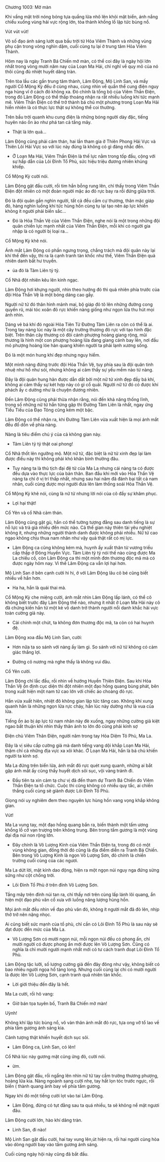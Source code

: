 




Chương 1003: Mở màn


Khi vầng mặt trời nóng bỏng tựa quầng lửa nhô lên khỏi mặt biển, ánh nắng chiếu xuống vùng hải vực rộng lớn, tòa thành khổng lồ lập tức bùng nổ.

Vút vút vút!

Vô số đạo ánh sáng lướt qua bầu trời từ Hỏa Viêm Thành và những vùng phụ cận trong vòng nghìn dặm, cuối cùng tụ lại ở trung tâm Hỏa Viêm Thành.

Hôm nay là ngày Tranh Bá Chiến mở màn, có thể coi đây là ngày hội lớn nhất trong vòng mười năm nay của Loạn Ma Hải, chỉ nghĩ về quy mô của nó thôi cũng đủ nhiệt huyết dâng tràn.

Trên tòa lầu các gần trung tâm thành, Lâm Động, Mộ Linh San, và mấy người Cổ Mộng Kỳ đều ở cùng nhau, cùng nhìn về quần thể cung điện nguy nga hùng vĩ ở cách đó không xa. Đó chính là tổng bộ của Viêm Thần Điện, trong đó Lâm Động có thể thấp thoáng nhận ra rất nhiều luồng khí tức mạnh mẽ. Viêm Thần Điện có thể trở thành bá chủ một phương trong Loạn Ma Hải hiển nhiên là có thực lực thật sự không thể coi thường.

Trên bầu trời quanh khu cung điện là những bóng người dày đặc, tiếng huyên náo ồn ào như phá tan cả tầng mây.

- Thật là lớn quá...

Lâm Động cũng phải cảm thán, hai lần tham gia ở Thiên Phong Hải Vực và Thiên Lôi Hải Vực so với lúc này đúng là không có gì đáng nhắc đến.

- Ở Loạn Ma Hải, Viêm Thần Điện là thế lực nằm trong tốp đầu, cộng với sự hấp dẫn của Lôi Đình Tổ Phù, sức hiệu triệu đương nhiên khủng khiếp.

Cổ Mộng Kỳ cười nói.

Lâm Động gật đầu cười, rồi tim hắn bỗng rung lên, chỉ thấy trong Viêm Thần Điện đột nhiên có một đoàn người mặc áo đỏ rực bay ra rồi đứng giữa trời.

Đó là đội quân gần nghìn người, tất cả đều cầm cự thương, thân mặc giáp đỏ, hàng nghìn luồng khí tức hùng hồn cùng tụ lại tạo nên áp lực khiến không ít người phải biến sắc...

- Đó là Hỏa Thần Vệ của Viêm Thần Điện, nghe nói là một trong những đội quân chiến lực mạnh nhất của Viêm Thần Điện, mỗi khi có người gia nhập là có người bị loại ra...

Cổ Mộng Kỳ khẽ nói.

Ánh mắt Lâm Động có phần ngưng trọng, chẳng trách mà đội quân này lại khí thế đến vậy, thì ra là cạnh tranh tàn khốc như thế, Viêm Thần Điện quả nhiên danh bất hư truyền.

- ủa đó là Tâm Liên tỷ tỷ.

Cổ Nhã đột nhiên kêu lên kinh ngạc.

Lâm Động hơi khựng người, nhìn theo hướng đó thì quả nhiên phía trước của đội Hỏa Thần Vệ là một bóng dáng cao gầy.

Người nữ tử đó thân hình mảnh mai, bộ giáp đỏ tô lên những đường cong quyến rũ, mái tóc xoăn đỏ rực khiến nàng giống như ngọn lửa thu hút mọi ánh nhìn.

Dáng vẻ bá khí đó ngoài Hỏa Tiên Tử Đường Tâm Liên ra còn có thể là ai. Trong tay nàng lúc này là một cây trường thương đỏ rực với tạo hình đặc biệt. Trên thân cây thương có đôi cánh phượng hoàng giang rộng, mũi thương là hình một con phượng hoàng lửa đang giang cánh bay lên, nơi đầu mỏ phượng hoàng lóe hàn quang khiến người ta phải lạnh xương sống.

Đó là một món hung khí đẹp nhưng nguy hiểm.

Một mình nàng đứng trước đội Hỏa Thần Vệ, tuy phía sau là đội quân tinh nhuệ như hổ như sói, nhưng không ai cảm thấy sự yếu mềm nào từ nàng.

Đây là đội quân hung hãn được dẫn dắt bởi một nữ tử xinh đẹp đầy bá khí, không ai cảm thấy sự két hợp này có gì cổ quái. Người nữ tử đó có được khí phách ấy c dường như là chuyện đương nhiên.

Đến Lâm Động cũng phải thừa nhận rằng, nói đến khả năng thống lĩnh, trong số những nữ tử hắn từng gặp thì Đường Tâm Liên là nhất, ngay ứng Tiếu Tiếu của Đạo Tông cũng kém một bậc.

Lâm Động có thể nhận ra, khi Đường Tâm Liên vừa xuất hiện là mọi ánh mắt đều đổ dồn về phía nàng.

Nàng là tiêu điểm chú ý của cả không gian này.

- Tâm Liên tỷ tỷ thật oai phong!

Cổ Nhã thốt lên ngưỡng mộ. Một nữ tử, đặc biệt là nữ tử xinh đẹp lại làm được điều này thì không phải khó khăn bình thường đâu.

- Tuy nàng ta là thủ tịch đại đệ tử của Ma La nhưng cái nàng ta có được đều dựa vào thực lực của bản thân. Ban đầu khi mới vào Hỏa Thần Vệ nàng ta chỉ ở vị trí thấp nhất, nhưng sau hai năm đã đánh bại tất cả nam nhân, cuối cùng được mọi người đưa lên làm thống soái Hỏa Thần Vệ.

Cổ Mộng Kỳ khẽ nói, cùng là nữ tử nhưng lời nói của cô đầy sự khâm phục.

- Lợi hại thật!

Cổ Yên và cổ Nhã cảm thán.

Lâm Động cũng gật gù, hắn có thể tường tượng đằng sau danh tiếng là sự nỗ lực và trả giá nhiều đến mức nào. Cả thế gian này thiên tài yêu nghiệt không ít, nhưng những người thành danh được không phải nhiều. Nữ tử cao ngạo không chịu thua nam nhân như vậy quả thật rất có mị lực.

- Lâm Động ca cũng không kém mà, huynh ấy xuất thân từ vương triều cấp thấp ở Đông Huyền Vực. Tâm Liên tỷ tỷ nói thế nào cũng được Ma La chiếu cố, còn Lâm Động ca thì một mình đơn thương độc mã mà có được ngày hôm nay. Vì thế Lâm Động ca vẫn lợi hại hơn.

Mộ Linh San ở bên cạnh cười hi hi, ở với Lâm Động lâu cô bé cũng biết nhiều về hắn hơn.

- Ha ha, hắn là quái thai mà.

Cổ Mộng Kỳ che miệng cười, ánh mắt nhìn Lâm Động lấp lánh, có thể cô không biết trước đây Lâm Động thế nào, nhưng ít nhất ở Loạn Ma Hải này cô đã chứng kiến hắn từ một kẻ vô danh trở thành người nổi danh khắc hải vực toàn cường giả này.

- Cải chính một chút, ta không đơn thương độc mã, ta còn có hai huynh đệ.

Lâm Động xoa đầu Mộ Linh San, cười:

- Hơn nữa ta so sánh với nàng ấy làm gì. So sánh với nữ tử không có cảm giác thắng lợi.

- Đường cô nương mà nghe thấy là không vui đâu.

Cổ Yên cười.

Lâm Động chỉ lắc đầu, rồi nhìn về hướng Huyền Thiên Điện. Sau khi Hỏa Thần Vệ ổn định cục diện thì đột nhiên một đạo hồng quang bùng phát, bên trong xuất hiện một nam tử cao lớn với chiếc áo choàng đỏ rực.

Hắn vừa xuất hiên, nhiệt đô không gian lập tức tăng cao. Không khí xung quanh hắn là những ngọn lửa rực cháy, hắn lúc này dường như là vua của lửa.

Tiếng ồn ào bị áp lực từ nam nhân này đè xuống, ngay những cường giả kiệt ngao bất thuận khi nhìn thấy thân ảnh to lớn đó cũng phải kính sợ

Điện chủ Viêm Thân Điện, người năm trong tay Hỏa Diệm Tô Phù, Ma La.

Đây là vị siêu cấp cường giả mà danh tiếng vang dội khắp Loạn Ma Hải, thậm chí cà những địa vực xa xôi khác. Ở Loạn Ma Hải, hắn là bá chủ khiến người ta kính sợ.

Ma La đứng trên biển lửa, ánh mắt đỏ rực quét xung quanh, những ai bắt gặp ánh mắt ấy cũng thấy huyết dịch sôi sục, vội vàng tránh đi.

- Đầu tiên ta xin cảm tạ chư vị đã đến tham dự Tranh Bá Chiến do Viêm Thần Điện ta tổ chức. Cuộc thi cũng không có nhiều quy tắc, ai chiến thắng cuối cùng sẽ giành được Lôi Đình Tổ Phù.

Giọng nói uy nghiêm đem theo nguyên lực hùng hồn vang vọng khắp không gian.

Vút!

Ma La vung tay, một đạo hồng quang bắn ra, biến thành một tấm ương khổng lồ cỡ vạn trượng trên không trung. Bên trong tấm gương là một vùng đại địa núi non rộng lớn.

- Đây chính là Vô Lượng Kính của Viêm Thần Điện ta, trong đó có một vùng không gian, đồng thời đó cũng là địa điểm diễn ra Tranh Bá Chiến. Bên trong Vô Lượng Kính là ngọn Vô Lượng Sơn, đỏ chính là chiến trường cuối cùng của các ngươi.

Ma La dứt lời, mặt kính dao động, hiện ra một ngọn núi nguy nga đứng sừng sững như cột chống trời.

- Lôi Đình Tổ Phù ở trên đỉnh Vô Lượng Sơn.

Tầng mây trên đỉnh núi tan ra, chỉ thấy nơi trên cùng lấp lánh lôi quang, ẩn hiện một đạo phù văn cổ xưa với luồng năng lượng hùng hồn.

Mọi ánh mắt đều nhìn về đạo phù văn đó, không ít người mắt đã đỏ lên, nhịp thở trở nên nặng nhọc.

Ai cũng biết sức mạnh của tổ phù, chỉ cần có Lôi Đình Tổ Phù là sau này sẽ đạt được đến mức của Ma La.

- Vô Lượng Sơn có mười ngọn núi, mỗi ngọn núi đều có phong ấn, chỉ mười người có được phong ấn mới được lên Vô Lượng Sơn. Cũng có nghĩa là chỉ mười người mạnh nhất mới có tư cách tranh đoạt Lôi Đình Tổ Phù.

Lâm Động tặc lưỡi, số lượng cường giả đến đây đông như vậy, không biết có bao nhiêu người ngọa hổ tàng long. Nhưng cuối cùng lại chi có mười người là được lên Vô Lượng Sơn, cạnh tranh quả nhiên tàn khốc.

- Lời giới thiệu đến đây là hết.

Ma La cười, rồi hô vang:

- Giờ bán tọa tuyên bố, Tranh Bá Chiến mở màn!

Uỳnh!

Không khí lập tức bùng nổ, vô vàn thân ảnh mắt đỏ rực, tựa ong vỡ tổ lao về phía tấm gương ánh sáng kia.

Cảnh tượng thật khiến huyết dịch sục sôi.

- Lâm Đông ca, Linh San, có lên!

Cổ Nhã lúc này gương mặt cũng ửng đỏ, cười nói.

- ừm.

Lâm Động gật đầu, rồi ngẩng lên nhìn nữ tử tay cầm trường thương phượng, hoàng lửa kia. Nàng ngoảnh sang cười nhẹ, tay hất lọn tóc trước ngực, rồi biến ( thành quang ảnh bay về phía tấm gương.

Ngay khi đó một tiếng cười lọt vào tai Lâm Động.

- Lâm Động, đừng có tụt đằng sau ta quá nhiều, ta sẽ không nể mặt ngươi đâu.

Lâm Động cười lớn, hào khí dâng tràn.

- Linh San, đi nào!

Mộ Linh San gật đầu cười, hai tay vung lên,út hiện ra, rồi hai người cùng hòa vào dòng người bay vào tấm gương ánh sáng.

Cuối cùng ngày hội này cũng đã bắt đầu.





